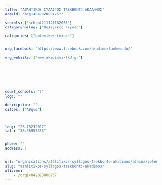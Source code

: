 ```yaml
---
title: "ΑΘΛΗΤΙΚΟΣ ΣΥΛΛΟΓΟΣ ΤΑΕΚΒΟΝΤΟ ΑΚΑΔΗΜΟΣ"
orguid: "org14042020000757"

schools: ["school211120182036"]
categorynoslug: ["Πολεμικές τέχνες"]

categories: ["polemikes-texnes"]


org_facebook: "https://www.facebook.com/akadimostaekwondo/"

org_website: ["www.akadimos-tkd.gr"]







count_schools: "0"
logo: ""

description: ""
cities: ["Αθήνα"]



long: "23.78232027"
lat : "38.06955363"


phone: ""
address: |
    

url: "organisations/athlitikos-syllogos-taekbonto-akadimos/athina/polemikes-texnes"
slug: "athlitikos-syllogos-taekbonto-akadimos"
aliases:
    - /org14042020000757
---
```



